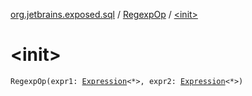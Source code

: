 [org.jetbrains.exposed.sql](../index.md) / [RegexpOp](index.md) / [&lt;init&gt;](.)

# &lt;init&gt;

`RegexpOp(expr1: `[`Expression`](../-expression/index.md)`<*>, expr2: `[`Expression`](../-expression/index.md)`<*>)`